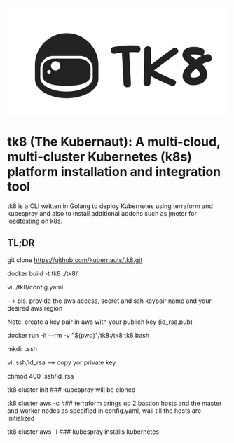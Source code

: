 ![Screenshot](tk8.png)
# tk8 (The Kubernaut): A multi-cloud, multi-cluster Kubernetes (k8s) platform installation and integration tool

tk8 is a CLI written in Golang to deploy Kubernetes using terraform and kubespray and also to install additional addons such as jmeter for loadtesting on k8s.

## TL;DR

git clone https://github.com/kubernauts/tk8.git

docker build -t tk8 ./tk8/.

vi ./tk8/config.yaml

--> pls. provide the aws access, secret and ssh keypair name and your desired aws region

Note: create a key pair in aws with your publich key (id_rsa.pub)

docker run -it --rm -v "$(pwd)"/tk8:/tk8 tk8 bash

mkdir .ssh

vi .ssh/id_rsa --> copy yor private key

chmod 400 .ssh/id_rsa

tk8 cluster init ### kubespray will be cloned

tk8 cluster aws -c ### terraform brings up 2 bastion hosts and the master and worker nodes as specified in config.yaml, wail till the hosts are initialized

tk8 cluster aws -i ### kubespray installs kubernetes

